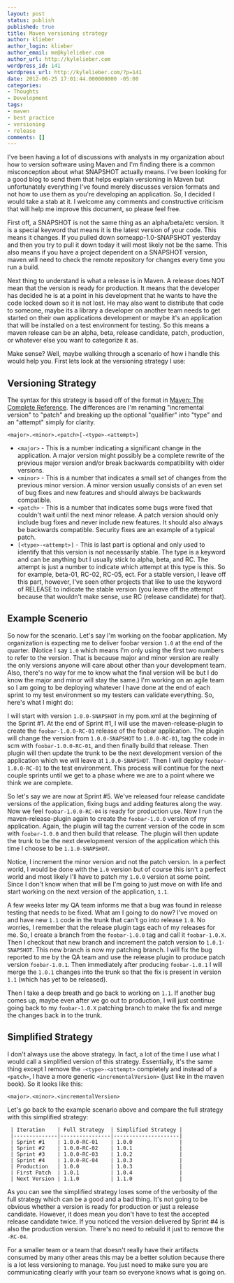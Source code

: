 ```yaml
---
layout: post
status: publish
published: true
title: Maven versioning strategy
author: klieber
author_login: klieber
author_email: me@kylelieber.com
author_url: http://kylelieber.com
wordpress_id: 141
wordpress_url: http://kylelieber.com/?p=141
date: 2012-06-25 17:01:44.000000000 -05:00
categories:
- Thoughts
- Development
tags:
- maven
- best practice
- versioning
- release
comments: []
---
```

<p>I've been having a lot of discussions with analysts in my organization about how to version software using Maven and I'm finding there is a common misconception about what SNAPSHOT actually means. I've been looking for a good blog to send them that helps explain versioning in Maven but unfortunately everything I've found merely discusses version formats and not how to use them as you're developing an application. So, I decided I would take a stab at it. I welcome any comments and constructive criticism that will help me improve this document, so please feel free.</p>

<p>First off, a SNAPSHOT is not the same thing as an alpha/beta/etc version. It is a special keyword that means it is the latest version of your code. This means it changes. If you pulled down someapp-1.0-SNAPSHOT yesterday and then you try to pull it down today it will most likely not be the same. This also means if you have a project dependent on a SNAPSHOT version, maven will need to check the remote repository for changes every time you run a build.</p>

<p>Next thing to understand is what a release is in Maven. A release does NOT mean that the version is ready for production. It means that the developer has decided he is at a point in his development that he wants to have the code locked down so it is not lost. He may also want to distribute that code to someone, maybe its a library a developer on another team needs to get started on their own applications development or maybe it's an application that will be installed on a test environment for testing. So this means a maven release can be an alpha, beta, release candidate, patch, production, or whatever else you want to categorize it as.</p>

<p>Make sense? Well, maybe walking through a scenario of how i handle this would help you. First lets look at the versioning strategy I use:</p>

<h2>Versioning Strategy</h2>

<p>The syntax for this strategy is based off of the format in <a href="http://www.sonatype.com/books/mvnref-book/reference/pom-relationships-sect-pom-syntax.html">Maven: The Complete Reference</a>. The differences are I'm renaming "incremental version" to "patch" and breaking up the optional "qualifier" into "type" and an "attempt" simply for clarity.</p>

<p><code>&lt;major&gt;.&lt;minor&gt;.&lt;patch&gt;[-&lt;type&gt;-&lt;attempt&gt;]</code></p>

<ul>
<li><code>&lt;major&gt;</code> - This is a number indicating a significant change in the application. A major version might possibly be a complete rewrite of the previous major version and/or break backwards compatibility with older versions.</li>
<li><code>&lt;minor&gt;</code> - This is a number that indicates a small set of changes from the previous minor version. A minor version usually consists of an even set of bug fixes and new features and should always be backwards compatible.</li>
<li><code>&lt;patch&gt;</code> - This is a number that indicates some bugs were fixed that couldn't wait until the next minor release. A patch version should only include bug fixes and never include new features. It should also always be backwards compatible. Security fixes are an example of a typical patch.</li>
<li><code>[&lt;type&gt;-&lt;attempt&gt;]</code> - This is last part is optional and only used to identify that this version is not necessarily stable. The type is a keyword and can be anything but I usually stick to alpha, beta, and RC. The attempt is just a number to indicate which attempt at this type is this. So for example, beta-01, RC-02, RC-05, ect. For a stable version, I leave off this part, however, I've seen other projects that like to use the keyword of RELEASE to indicate the stable version (you leave off the attempt because that wouldn't make sense, use RC (release candidate) for that).</li>
</ul>

<h2>Example Scenerio</h2>

<p>So now for the scenario. Let's say I'm working on the foobar application. My organization is expecting me to deliver foobar version <code>1.0</code> at the end of the quarter. (Notice I say <code>1.0</code> which means I'm only using the first two numbers to refer to the version. That is because major and minor version are really the only versions anyone will care about other than your development team. Also, there's no way for me to know what the final version will be but I do know the major and minor will stay the same.) I'm working on an agile team so I am going to be deploying whatever I have done at the end of each sprint to my test environment so my testers can validate everything. So, here's what I might do:</p>

<p>I will start with version <code>1.0.0-SNAPSHOT</code> in my pom.xml at the beginning of the Sprint #1. At the end of Sprint #1, I will use the maven-release-plugin to create the <code>foobar-1.0.0-RC-01</code> release of the foobar application. The plugin will change the version from <code>1.0.0-SNAPSHOT</code> to <code>1.0.0-RC-01</code>, tag the code in scm with <code>foobar-1.0.0-RC-01</code>, and then finally build that release. Then plugin will then update the trunk to be the next development version of the application which we will leave at <code>1.0.0-SNAPSHOT</code>. Then I will deploy <code>foobar-1.0.0-RC-01</code> to the test environment. This process will continue for the next couple sprints until we get to a phase where we are to a point where we think we are complete.</p>

<p>So let's say we are now at Sprint #5. We've released four release candidate versions of the application, fixing bugs and adding features along the way. Now we feel <code>foobar-1.0.0-RC-04</code> is ready for production use. Now I run the maven-release-plugin again to create the <code>foobar-1.0.0</code> version of my application. Again, the plugin will tag the current version of the code in scm with <code>foobar-1.0.0</code> and then build that release. The plugin will then update the trunk to be the next development version of the application which this time I choose to be <code>1.1.0-SNAPSHOT</code>.</p>

<p>Notice, I increment the minor version and not the patch version. In a perfect world, I would be done with the <code>1.0</code> version but of course this isn't a perfect world and most likely I'll have to patch my <code>1.0.0</code> version at some point. Since I don't know when that will be I'm going to just move on with life and start working on the next version of the application, <code>1.1</code>.</p>

<p>A few weeks later my QA team informs me that a bug was found in release testing that needs to be fixed. What am I going to do now? I've moved on and have new <code>1.1</code> code in the trunk that can't go into release <code>1.0</code>. No worries, I remember that the release plugin tags each of my releases for me. So, I create a branch from the <code>foobar-1.0.0</code> tag and call it <code>foobar-1.0.X</code>. Then I checkout that new branch and increment the patch version to <code>1.0.1-SNAPSHOT</code>. This new branch is now my patching branch. I will fix the bug reported to me by the QA team and use the release plugin to produce patch version <code>foobar-1.0.1</code>. Then immediately after producing <code>foobar-1.0.1</code> I will merge the <code>1.0.1</code> changes into the trunk so that the fix is present in version <code>1.1</code> (which has yet to be released).</p>

<p>Then I take a deep breath and go back to working on <code>1.1</code>. If another bug comes up, maybe even after we go out to production, I will just continue going back to my <code>foobar-1.0.X</code> patching branch to make the fix and merge the changes back in to the trunk.</p>

<h2>Simplified Strategy</h2>

<p>I don't always use the above strategy. In fact, a lot of the time I use what I would call a simplified version of this strategy. Essentially, it's the same thing except I remove the <code>-&lt;type&gt;-&lt;attempt&gt;</code> completely and instead of a <code>&lt;patch&gt;</code>, I have a more generic <code>&lt;incrementalVersion&gt;</code> (just like in the maven book). So it looks like this:</p>

<p><code>&lt;major&gt;.&lt;minor&gt;.&lt;incrementalVersion&gt;</code></p>

<p>Let's go back to the example scenario above and compare the full strategy with this simplified strategy:</p>

<pre><code> | Iteration    | Full Strategy  | Simplified Strategy |
 |--------------|----------------|---------------------|
 | Sprint #1    | 1.0.0-RC-01    | 1.0.0               |
 | Sprint #2    | 1.0.0-RC-02    | 1.0.1               |
 | Sprint #3    | 1.0.0-RC-03    | 1.0.2               |
 | Sprint #4    | 1.0.0-RC-04    | 1.0.3               |
 | Production   | 1.0.0          | 1.0.3               |
 | First Patch  | 1.0.1          | 1.0.4               |   
 | Next Version | 1.1.0          | 1.1.0               |
</code></pre>

<p>As you can see the simplified strategy loses some of the verbosity of the full strategy which can be a good and a bad thing. It's not going to be obvious whether a version is ready for production or just a release candidate. However, it does mean you don't have to test the accepted release candidate twice. If you noticed the version delivered by Sprint #4 is also the production version. There's no need to rebuild it just to remove the <code>-RC-04</code>.</p>

<p>For a smaller team or a team that doesn't really have their artifacts consumed by many other areas this may be a better solution because there is a lot less versioning to manage. You just need to make sure you are communicating clearly with your team so everyone knows what is going on.</p>
